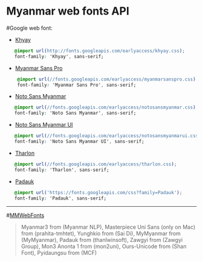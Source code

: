 # Myanmar web fonts API

#Google web font:

 * [Khyay](https://fonts.google.com/earlyaccess#Khyay)
 ```css
    @import url(http://fonts.googleapis.com/earlyaccess/khyay.css);
    font-family: 'Khyay', sans-serif;
 ```

 * [Myanmar Sans Pro](https://fonts.google.com/earlyaccess#Myanmar+Sans+Pro)
```css
    @import url(//fonts.googleapis.com/earlyaccess/myanmarsanspro.css);
    font-family: 'Myanmar Sans Pro', sans-serif;
```

 * [Noto Sans Myanmar](https://fonts.google.com/earlyaccess#Noto+Sans+Myanmar)
 ```css
    @import url(//fonts.googleapis.com/earlyaccess/notosansmyanmar.css);
    font-family: 'Noto Sans Myanmar', sans-serif;
 ```

 * [Noto Sans Myanmar UI](https://fonts.google.com/earlyaccess#Noto+Sans+Myanmar+UI)
 ```css
    @import url(//fonts.googleapis.com/earlyaccess/notosansmyanmarui.css);
    font-family: 'Noto Sans Myanmar UI', sans-serif;
 ```

 * [Tharlon](https://fonts.google.com/earlyaccess#Tharlon)
 ```css
    @import url(//fonts.googleapis.com/earlyaccess/tharlon.css);
    font-family: 'Tharlon', sans-serif;
 ```

 * [Padauk](https://fonts.google.com/specimen/Padauk)
 ```css
    @import url('https://fonts.googleapis.com/css?family=Padauk');
    font-family: 'Padauk', sans-serif;
 ```

---
#[MMWebFonts](https://mmwebfonts.comquas.com/)
>Myanmar3 from (Myanmar NLP),
 Masterpiece Uni Sans (only on Mac) from (prahita-tmhtet),
Yunghkio from (Sai Di), 
MyMyanmar from (MyMyanmar), 
Padauk from (thanlwinsoft), 
Zawgyi from (Zawgyi Group), 
Mon3 Anonta 1 from (mon2uni), 
Ours-Unicode from (Shan Font), 
Pyidaungsu from (MCF)